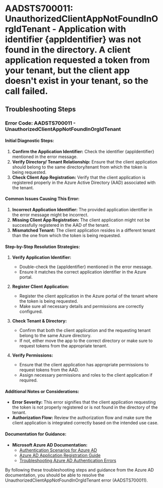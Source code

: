 # AADSTS700011: UnauthorizedClientAppNotFoundInOrgIdTenant - Application with identifier {appIdentifier} was not found in the directory. A client application requested a token from your tenant, but the client app doesn't exist in your tenant, so the call failed.


## Troubleshooting Steps
### Error Code: AADSTS700011 - UnauthorizedClientAppNotFoundInOrgIdTenant

#### Initial Diagnostic Steps:
1. **Confirm the Application Identifier:** Check the identifier {appIdentifier} mentioned in the error message.
2. **Verify Directory/ Tenant Relationship:** Ensure that the client application should belong to the same directory/tenant from which the token is being requested.
3. **Check Client App Registration:** Verify that the client application is registered properly in the Azure Active Directory (AAD) associated with the tenant.

#### Common Issues Causing This Error:
1. **Incorrect Application Identifier:** The provided application identifier in the error message might be incorrect.
2. **Missing Client App Registration:** The client application might not be successfully registered in the AAD of the tenant.
3. **Mismatched Tenant:** The client application resides in a different tenant than the one from which the token is being requested.

#### Step-by-Step Resolution Strategies:
1. **Verify Application Identifier:**
    - Double-check the {appIdentifier} mentioned in the error message.
    - Ensure it matches the correct application identifier in the Azure portal.
   
2. **Register Client Application:**
    - Register the client application in the Azure portal of the tenant where the token is being requested.
    - Make sure all necessary details and permissions are correctly configured.
    
3. **Check Tenant & Directory:**
    - Confirm that both the client application and the requesting tenant belong to the same Azure directory.
    - If not, either move the app to the correct directory or make sure to request tokens from the appropriate tenant.

4. **Verify Permissions:**
    - Ensure that the client application has appropriate permissions to request tokens from the AAD.
    - Assign necessary permissions and roles to the client application if required.

#### Additional Notes or Considerations:
- **Error Severity:** This error signifies that the client application requesting the token is not properly registered or is not found in the directory of the tenant.
- **Authorization Flow:** Review the authorization flow and make sure the client application is integrated correctly based on the intended use case.

#### Documentation for Guidance:
- **Microsoft Azure AD Documentation:** 
    - [Authentication Scenarios for Azure AD](https://docs.microsoft.com/en-us/azure/active-directory/develop/authentication-scenarios)
    - [Azure AD Application Registration Guide](https://docs.microsoft.com/en-us/azure/active-directory/develop/quickstart-register-app)
    - [Troubleshooting Azure AD Authentication Errors](https://docs.microsoft.com/en-us/azure/active-directory/fundamentals/auth-error-codes)

By following these troubleshooting steps and guidance from the Azure AD documentation, you should be able to resolve the UnauthorizedClientAppNotFoundInOrgIdTenant error (AADSTS700011).